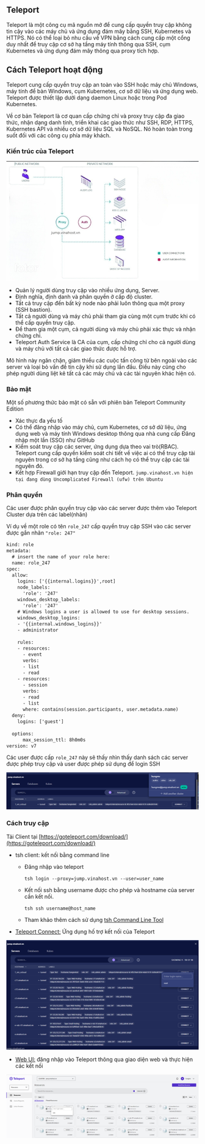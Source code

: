 ## Teleport
Teleport là một công cụ mã nguồn mở để cung cấp quyền truy cập không tin cậy vào các máy chủ và ứng dụng đám mây bằng SSH, Kubernetes và HTTPS. Nó có thể loại bỏ nhu cầu về VPN bằng cách cung cấp một cổng duy nhất để truy cập cơ sở hạ tầng máy tính thông qua SSH, cụm Kubernetes và ứng dụng đám mây thông qua proxy tích hợp.

## Cách Teleport hoạt động
Teleport cung cấp quyền truy cập an toàn vào SSH hoặc máy chủ Windows, máy tính để bàn Windows, cụm Kubernetes, cơ sở dữ liệu và ứng dụng web. Teleport được thiết lập dưới dạng daemon Linux hoặc trong Pod Kubernetes.

Về cơ bản Teleport là cơ quan cấp chứng chỉ và proxy truy cập đa giao thức, nhận dạng danh tính, triển khai các giao thức như SSH, RDP, HTTPS, Kubernetes API và nhiều cơ sở dữ liệu SQL và NoSQL. Nó hoàn toàn trong suốt đối với các công cụ phía máy khách.

### Kiến trúc của Teleport
<img src="image/teleport.png">

- Quản lý người dùng truy cập vào nhiều ứng dụng, Server.
- Định nghĩa, định danh và phân quyền ở cấp độ cluster.
- Tất cả truy cập đến bất kỳ node nào phải luôn thông qua một proxy (SSH bastion).
- Tất cả người dùng và máy chủ phải tham gia cùng một cụm trước khi có thể cấp quyền truy cập.
- Để tham gia một cụm, cả người dùng và máy chủ phải xác thực và nhận chứng chỉ.
- Teleport Auth Service là CA của cụm, cấp chứng chỉ cho cả người dùng và máy chủ với tất cả các giao thức được hỗ trợ.

Mô hình này ngăn chặn, giảm thiểu các cuộc tấn công từ bên ngoài vào các server và loại bỏ vấn đề tin cậy khi sử dụng lần đầu. Điều này cũng cho phép người dùng liệt kê tất cả các máy chủ và các tài nguyên khác hiện có.

### Bảo mật
Một số phương thức bảo mật có sẵn với phiên bản Teleport Community Edition
- Xác thực đa yếu tố
- Có thể đăng nhập vào máy chủ, cụm Kubernetes, cơ sở dữ liệu, ứng dụng web và máy tính Windows desktop thông qua nhà cung cấp Đăng nhập một lần (SSO) như GitHub
- Kiểm soát truy cập các server, ứng dụng dựa theo vai trò(RBAC). Teleport cung cấp quyền kiểm soát chi tiết về việc ai có thể truy cập tài nguyên trong cơ sở hạ tầng cũng như cách họ có thể truy cập các tài nguyên đó.
- Kết hợp Firewall giới hạn truy cập đến Teleport. ```jump.vinahost.vn hiện tại đang dùng Uncomplicated Firewall (ufw) trên Ubuntu```

### Phân quyền
Các user được phân quyền truy cập vào các server được thêm vào Teleport Cluster dựa trên các label(nhãn) 

Ví dụ về một role có tên `role_247` cấp quyền truy cập SSH vào các server được gắn nhãn `"role: 247"` 
```
kind: role
metadata:
  # insert the name of your role here:
  name: role_247
spec:
  allow:
    logins: ['{{internal.logins}}',root]
    node_labels:
      'role': '247'
    windows_desktop_labels:
      'role': '247'
    # Windows logins a user is allowed to use for desktop sessions.
    windows_desktop_logins:
    - '{{internal.windows_logins}}'
    - administrator

    rules:
    - resources:
      - event
      verbs:
      - list
      - read
    - resources:
      - session
      verbs:
      - read
      - list
      where: contains(session.participants, user.metadata.name)
  deny:
    logins: ['guest']

  options:
      max_session_ttl: 8h0m0s
version: v7
```
Các user được cấp `role_247` này sẽ thấy nhìn thấy danh sách các server được phép truy cập và user được phép sử dụng để login SSH

<img src="image/teleport_role_247.png">

### Cách truy cập

Tải Client tại [https://goteleport.com/download/](https://goteleport.com/download/)

- tsh client: kết nối bằng command line
    - Đăng nhập vào teleport
        ```
        tsh login --proxy=jump.vinahost.vn --user=user_name 
        ```
    - Kết nối ssh bằng username được cho phép và hostname của server cần kết nối.
        ```
        tsh ssh username@host_name
        ```
    - Tham khảo thêm cách sử dụng [tsh Command Line Tool](https://goteleport.com/docs/connect-your-client/tsh/)
    
- [Teleport Connect:](https://goteleport.com/docs/connect-your-client/teleport-connect/) Ứng dụng hố trợ kết nối của Teleport

<img src="image/teleport_connect.png">

- [Web UI:](https://goteleport.com/docs/connect-your-client/web-ui/) đăng nhập vào Teleport thông qua giao diện web và thực hiện các kết nối

<img src="image/teleport_web_ui.png">

